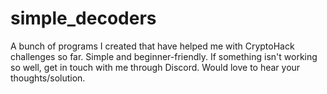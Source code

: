 # simple_decoders
A bunch of programs I created that have helped me with CryptoHack challenges so far. Simple and beginner-friendly. 
If something isn't working so well, get in touch with me through Discord. Would love to hear your thoughts/solution.
